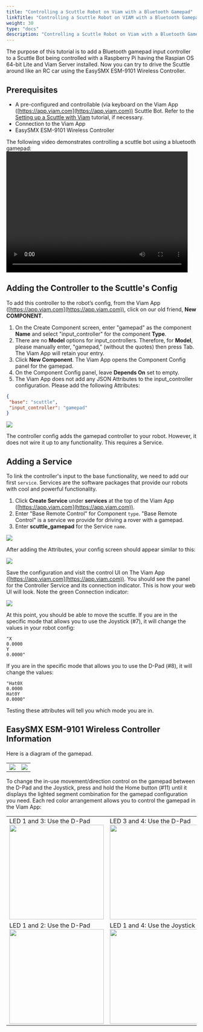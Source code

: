 ```yaml
---
title: "Controlling a Scuttle Robot on Viam with a Bluetooth Gamepad"
linkTitle: "Controlling a Scuttle Robot on VIAM with a Bluetooth Gamepad"
weight: 30
type: "docs"
description: "Controlling a Scuttle Robot on Viam with a Bluetooth Gamepad"
---
```

The purpose of this tutorial is to add a Bluetooth gamepad input controller to a Scuttle Bot being controlled with a Raspberry Pi having the Raspian OS 64-bit Lite and Viam Server installed.
Now you can try to drive the Scuttle around like an RC car using the EasySMX ESM-9101 Wireless Controller.

## Prerequisites

* A pre-configured and controllable (via keyboard on the Viam App ([https://app.viam.com](https://app.viam.com)) Scuttle Bot.
Refer to the [Setting up a Scuttle with Viam](../scuttlebot) tutorial, if necessary.
* Connection to the Viam App
* EasySMX ESM-9101 Wireless Controller

The following video demonstrates controlling a scuttle bot using a bluetooth gamepad:<br>
<video width="480" height="320" controls>
  <source src="../videos/scuttledemos_gamepad.mp4" type="video/mp4">
  Your browser does not support the video tag.
</video>

## Adding the Controller to the Scuttle's Config

To add this controller to the robot’s config, from the Viam App ([https://app.viam.com](https://app.viam.com)), click on our old friend, **New COMPONENT**.
<OL>
<li>On the Create Component screen, enter "gamepad" as the component <strong>Name</strong>  and select "input_controller" for the component <strong>Type</strong>. </li>

<li>There are no <strong>Model</strong> options for input_controllers.
Therefore, for <strong>Model</strong>, please manually enter, "gamepad," (without the quotes) then press Tab. The Viam App will retain your entry.</li>


<li>Click <strong>New Component</strong>. The Viam App opens the Component Config panel for the gamepad. </li>
<li>On the Component Config panel, leave <strong>Depends On</strong> set to empty.</li>
<li>The Viam App does not add any JSON Attributes to the input_controller configuration.
Please add the following Attributes:
</OL>

```JSON
{
 "base": "scuttle",
 "input_controller": "gamepad"
}
```

<img src="../img/pi-game-game-config-blank.png" />

The controller config adds the gamepad controller to your robot.
However, it does not wire it up to any functionality.
This requires a Service.

## Adding a Service

To link the controller's input to the base functionality, we need to add our first `service`.
Services are the software packages that provide our robots with cool and powerful functionality.

1. Click **Create Service** under **services** at the top of the Viam App ([https://app.viam.com](https://app.viam.com)).
2. Enter "Base Remote Control" for Component `type`. "Base Remote Control" is a service we provide for driving a rover with a gamepad.
3. Enter **scuttle_gamepad** for the Service `name`.

<img src="../img/pi-game-create-service.png" />

After adding the Attributes, your config screen should appear similar to this:

<img src="../img/pi-game-service-config.png" />

Save the configuration and visit the control UI on The Viam App ([https://app.viam.com](https://app.viam.com)).
You should see the panel for the Controller Service and its connection indicator.
This is how your web UI will look.
Note the green Connection indicator:

<img src="../img/pi-game-controller-panel.png" />

At this point, you should be able to move the scuttle. If you are in the specific mode that allows you to use the Joystick (#7), it will change the values in your robot config:

```
"X
0.0000
Y
0.0000"
```

If you are in the specific mode that allows you to use the D-Pad (#8), it will change the values:
```
"Hat0X
0.0000
Hat0Y
0.0000"
```

Testing these attributes will tell you which mode you are in.

## EasySMX ESM-9101 Wireless Controller Information

Here is a diagram of the gamepad.
<table>
<tr><td><img src="../img/pi-game-gamepad-diagram.png" /></td><td><img src="../img/pi-game-gamepad-legend.png" /></td></tr>
</table>

To change the in-use movement/direction control on the gamepad between the D-Pad and the Joystick, press and hold the Home button (#11) until it displays the lighted segment combination for the gamepad configuration you need.
Each red color arrangement allows you to control the gamepad in the Viam App:
<table>
<tr><td>LED 1 and 3: Use the D-Pad<BR>
<img src="../img/pi-game-cont-1and3.jpg" width="250px" /></td><td>LED 3 and 4: Use the D-Pad<BR>
<img src="../img/pi-game-cont-3and4.jpg" width="250px" /></td></tr>
<tr><td>LED 1 and 2: Use the D-Pad<BR>
<img src="../img/pi-game-cont-1and2.jpg" width="250px" /></td><td>LED 1 and 4: Use the Joystick<BR>
<img src="../img/pi-game-cont-1and4.jpg" width="250px" /></td></tr>
</table>
